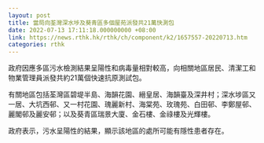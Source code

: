 ```yaml
---
layout: post
title: 當局向荃灣深水埗及葵青區多個屋苑派發共21萬快測包
date: 2022-07-13 17:11:18.000000000 +08:00
link: https://news.rthk.hk/rthk/ch/component/k2/1657557-20220713.htm
categories: rthk
---
```


政府因應多區污水檢測結果呈陽性和病毒量相對較高，向相關地區居民、清潔工和物業管理員派發共約21萬個快速抗原測試包。

有關地區包括荃灣區碧堤半島、海韻花園、縉皇居、海韻臺及深井村；深水埗區又一居、大坑西邨、又一村花園、瑰麗新村、海棠苑、玫瑰苑、白田邨、李鄭屋邨、麗閣邨及麗安邨；以及葵青區瑞景大廈、金石樓、金祿樓及光輝樓。

政府表示，污水呈陽性的結果，顯示該地區的處所可能有隱性患者存在。
